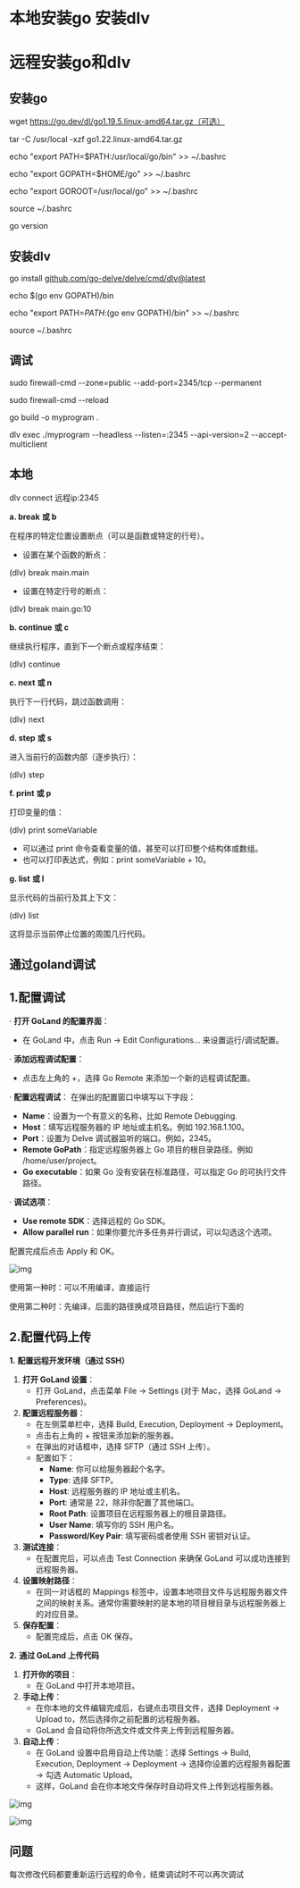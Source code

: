 # 本地安装go 安装dlv

# 远程安装go和dlv

## 安装go

wget https://go.dev/dl/go1.19.5.linux-amd64.tar.gz（可选）

tar -C /usr/local -xzf go1.22.linux-amd64.tar.gz

echo "export PATH=\$PATH:/usr/local/go/bin" >> ~/.bashrc

echo "export GOPATH=\$HOME/go" >> ~/.bashrc

echo "export GOROOT=/usr/local/go" >> ~/.bashrc

source ~/.bashrc

go version

 

## 安装dlv

go install [github.com/go-delve/delve/cmd/dlv@latest](mailto:github.com/go-delve/delve/cmd/dlv@latest)

echo $(go env GOPATH)/bin

echo "export PATH=$PATH:$(go env GOPATH)/bin" >> ~/.bashrc

source ~/.bashrc

 

## 调试

sudo firewall-cmd --zone=public --add-port=2345/tcp --permanent

sudo firewall-cmd --reload

go build -o myprogram .

dlv exec ./myprogram --headless --listen=:2345 --api-version=2 --accept-multiclient

 

## 本地

dlv connect 远程ip:2345

**a. break** **或 b**

在程序的特定位置设置断点（可以是函数或特定的行号）。

- 设置在某个函数的断点：

(dlv) break main.main

- 设置在特定行号的断点： 

(dlv) break main.go:10

**b. continue** **或 c**

继续执行程序，直到下一个断点或程序结束：

(dlv) continue

**c. next** **或 n**

执行下一行代码，跳过函数调用：

(dlv) next

**d. step** **或 s**

进入当前行的函数内部（逐步执行）：

(dlv) step

**f. print** **或 p**

打印变量的值：

(dlv) print someVariable

- 可以通过 print 命令查看变量的值，甚至可以打印整个结构体或数组。
- 也可以打印表达式，例如：print someVariable + 10。

**g. list** **或 l**

显示代码的当前行及其上下文：

(dlv) list

这将显示当前停止位置的周围几行代码。

 

## 通过goland调试

## 1.配置调试

· **打开 GoLand 的配置界面**：

- 在 GoLand 中，点击     Run -> Edit Configurations... 来设置运行/调试配置。

· **添加远程调试配置**：

- 点击左上角的 +，选择     Go Remote 来添加一个新的远程调试配置。

· **配置远程调试**： 在弹出的配置窗口中填写以下字段：

- **Name**：设置为一个有意义的名称，比如 Remote Debugging.
- **Host**：填写远程服务器的 IP 地址或主机名。例如 192.168.1.100。
- **Port**：设置为 Delve 调试器监听的端口。例如，2345。
- **Remote GoPath**：指定远程服务器上 Go 项目的根目录路径。例如 /home/user/project。
- **Go executable**：如果 Go 没有安装在标准路径，可以指定 Go 的可执行文件路径。

· **调试选项**：

- **Use remote SDK**：选择远程的 Go SDK。
- **Allow     parallel run**：如果你要允许多任务并行调试，可以勾选这个选项。

配置完成后点击 Apply 和 OK。

![img](image\editRemote.png)

 

使用第一种时：可以不用编译，直接运行

使用第二种时：先编译，后面的路径换成项目路径，然后运行下面的

 

## 2.配置代码上传

**1.** **配置远程开发环境（通过 SSH）**

1. **打开 GoLand 设置**：
   - 打开 GoLand，点击菜单      File -> Settings (对于 Mac，选择      GoLand -> Preferences)。
2. **配置远程服务器**：
   - 在左侧菜单栏中，选择 Build, Execution, Deployment -> Deployment。
   - 点击右上角的 + 按钮来添加新的服务器。
   - 在弹出的对话框中，选择 SFTP（通过 SSH 上传）。
   - 配置如下：
     - **Name**: 你可以给服务器起个名字。
     - **Type**: 选择 SFTP。
     - **Host**: 远程服务器的 IP 地址或主机名。
     - **Port**: 通常是 22，除非你配置了其他端口。
     - **Root Path**: 设置项目在远程服务器上的根目录路径。
     - **User Name**: 填写你的 SSH 用户名。
     - **Password/Key       Pair**: 填写密码或者使用 SSH 密钥对认证。
3. **测试连接**：
   - 在配置完后，可以点击 Test Connection 来确保 GoLand 可以成功连接到远程服务器。
4. **设置映射路径**：
   - 在同一对话框的 Mappings      标签中，设置本地项目文件与远程服务器文件之间的映射关系。通常你需要映射的是本地的项目根目录与远程服务器上的对应目录。
5. **保存配置**：
   - 配置完成后，点击 OK      保存。

**2.** **通过 GoLand 上传代码**

1. **打开你的项目**：
   - 在 GoLand 中打开本地项目。
2. **手动上传**：
   - 在你本地的文件编辑完成后，右键点击项目文件，选择 Deployment -> Upload to，然后选择你之前配置的远程服务器。
   - GoLand 会自动将你所选文件或文件夹上传到远程服务器。
3. **自动上传**：
   - 在 GoLand 设置中启用自动上传功能：选择      Settings -> Build, Execution, Deployment -> Deployment      -> 选择你设置的远程服务器配置 -> 勾选 Automatic Upload。
   - 这样，GoLand 会在你本地文件保存时自动将文件上传到远程服务器。



 ![img](image\upload.png)

 ![img](image\upload2.png)





 

 

 

## 问题

 

每次修改代码都要重新运行远程的命令，结束调试时不可以再次调试

 

 

 

 

 